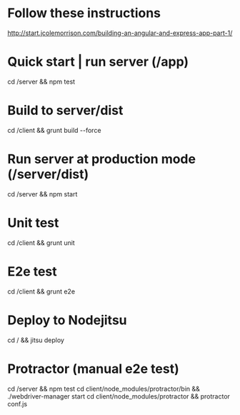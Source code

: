# Follow these instructions
http://start.jcolemorrison.com/building-an-angular-and-express-app-part-1/

# Quick start | run server (/app)
 cd /server && npm test

# Build to server/dist
cd /client && grunt build --force

# Run server at production mode (/server/dist)
cd /server && npm start

# Unit test
cd /client && grunt unit

# E2e test
cd /client && grunt e2e

# Deploy to Nodejitsu
cd / && jitsu deploy

# Protractor (manual e2e test) 
cd /server && npm test
cd client/node_modules/protractor/bin && ./webdriver-manager start
cd client/node_modules/protractor && protractor conf.js
